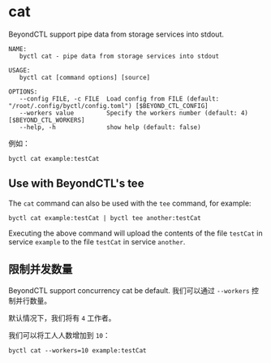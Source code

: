 # cat

BeyondCTL support pipe data from storage services into stdout.

```
NAME:
   byctl cat - pipe data from storage services into stdout

USAGE:
   byctl cat [command options] [source]

OPTIONS:
   --config FILE, -c FILE  Load config from FILE (default: "/root/.config/byctl/config.toml") [$BEYOND_CTL_CONFIG]
   --workers value         Specify the workers number (default: 4) [$BEYOND_CTL_WORKERS]
   --help, -h              show help (default: false)
```

例如：

```
byctl cat example:testCat
```

## Use with BeyondCTL's tee

The `cat` command can also be used with the `tee` command, for example:

```
byctl cat example:testCat | byctl tee another:testCat
```

Executing the above command will upload the contents of the file `testCat` in service `example` to the file `testCat` in service `another`.

## 限制并发数量

BeyondCTL support concurrency cat be default. 我们可以通过 `--workers` 控制并行数量。

默认情况下，我们将有 `4` 工作者。

我们可以将工人人数增加到 `10`：

```shell
byctl cat --workers=10 example:testCat
```
